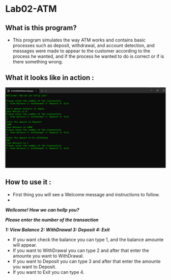 # Lab02-ATM

## What is this program?
- This program simulates the way ATM works and contains basic processes such as deposit, withdrawal, and account detection, and messages were made to appear to the customer according to the process he wanted, and if the process he wanted to do is correct or if is there something wrong.

## What it looks like in action :
![ATM](./Assets/ATM-lab02.png)


## How to use it :
- First thing you will see a Welcome message and instructions to follow.
- 
***Wellcome! How we can hellp you?***

***Please enter the number of the transaction***

***1: View Balance 2: WithDrawal 3: Deposit 4: Exit***

- If you want check the balance you can type 1, and the balance amounte will appear.
- If you want to WithDrawal you can type 2 and after that enter the amounte you want to WithDrawal.
- If you want to Deposit you can type 3 and after that enter the amounte you want to Deposit.
- If you want to Exit you can type 4.